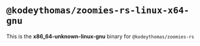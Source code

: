 # `@kodeythomas/zoomies-rs-linux-x64-gnu`

This is the **x86_64-unknown-linux-gnu** binary for `@kodeythomas/zoomies-rs`
